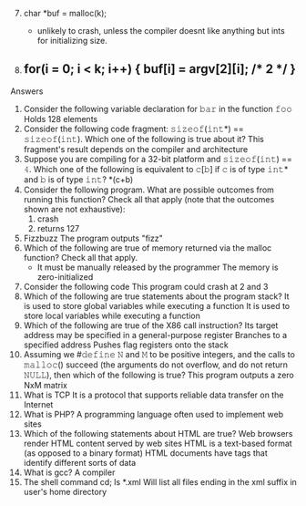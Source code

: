 7. char *buf = malloc(k);
    - unlikely to crash, unless the compiler doesnt like anything but ints for initializing size.

8. for(i = 0; i < k; i++) {
      buf[i] = argv[2][i]; /* 2 */
    }
    -

Answers
1. Consider the following variable declaration for 𝚋𝚊𝚛 in the function 𝚏𝚘𝚘
    Holds 128 elements
2. Consider the following code fragment: 𝚜𝚒𝚣𝚎𝚘𝚏(𝚒𝚗𝚝*) == 𝚜𝚒𝚣𝚎𝚘𝚏(𝚒𝚗𝚝). Which one of the following is true about it?
    This fragment's result depends on the compiler and architecture
3. Suppose you are compiling for a 32-bit platform and 𝚜𝚒𝚣𝚎𝚘𝚏(𝚒𝚗𝚝) == 𝟺. Which one of the following is equivalent to 𝚌[𝚋] if 𝚌 is of type 𝚒𝚗𝚝* and 𝚋 is of type 𝚒𝚗𝚝?
    *(c+b)
4. Consider the following program. What are possible outcomes from running this function? Check all that apply (note that the outcomes shown are not exhaustive):
    1. crash
    2. returns 127
5. Fizzbuzz
    The program outputs "fizz"
6. Which of the following are true of memory returned via the malloc function? Check all that apply.
    - It must be manually released by the programmer
    The memory is zero-initialized
7. Consider the following code
    This program could crash at 2 and 3
8. Which of the following are true statements about the program stack?
    It is used to store global variables while executing a function
    It is used to store local variables while executing a function
9. Which of the following are true of the X86 call instruction?
    Its target address may be specified in a general-purpose register
    Branches to a specified address
    Pushes flag registers onto the stack
10. Assuming we #𝚍𝚎𝚏𝚒𝚗𝚎 𝙽 and 𝙼 to be positive integers, and the calls to 𝚖𝚊𝚕𝚕𝚘𝚌() succeed (the arguments do not overflow, and do not return 𝙽𝚄𝙻𝙻), then which of the following is true?
    This program outputs a zero NxM matrix
11. What is TCP
    It is a protocol that supports reliable data transfer on the Internet
12. What is PHP?
    A programming language often used to implement web sites
13. Which of the following statements about HTML are true?
    Web browsers render HTML content served by web sites
    HTML is a text-based format (as opposed to a binary format)
    HTML documents have tags that identify different sorts of data
14. What is gcc?
    A compiler
15. The shell command cd; ls *.xml
    Will list all files ending in the xml suffix in user's home directory
